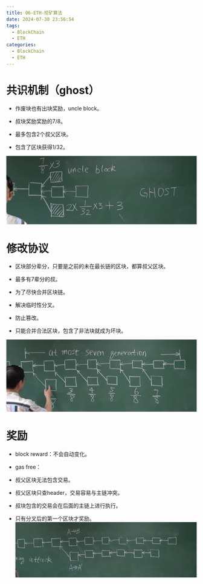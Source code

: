 ```yaml
---
title: 06-ETH-挖矿算法
date: 2024-07-30 23:56:54
tags:
  - BlockChain
  - ETH
categories:
  - BlockChain
  - ETH
---
```

  
# 共识机制（ghost）
  

- 作废块也有出块奖励，uncle block。

- 叔块奖励奖励的7/8。

- 最多包含2个叔父区块。

- 包含了区块获得1/32。

  
![](./pic/Pasted%20image%2020240730154320.png)
  
  
  

# 修改协议

  

- 区块部分辈分，只要是之前的未在最长链的区块，都算叔父区块。

- 最多有7辈分的叔。

- 为了尽快合并区块链。

- 解决临时性分叉。

- 防止篡改。

- 只能合并合法区块，包含了非法块就成为坏块。

  
![](./pic/Pasted%20image%2020240730155608.png)

  
  

# 奖励

  

- block reward：不会自动变化。

- gas free：

- 叔父区块无法包含交易。

- 叔父区块只查header，交易容易与主链冲突。

- 叔块包含的交易会在后面的主链上进行执行。

- 只有分叉后的第一个区块才奖励。
![](./pic/Pasted%20image%2020240730161831.png)